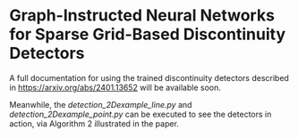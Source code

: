 # Graph-Instructed Neural Networks for Sparse Grid-Based Discontinuity Detectors
A full documentation for using the trained discontinuity detectors described in https://arxiv.org/abs/2401.13652 will be available 
soon.

Meanwhile, the _detection_2Dexample_line.py_ and _detection_2Dexample_point.py_ can be executed to see the detectors in action, via 
Algorithm 2 illustrated in the paper.